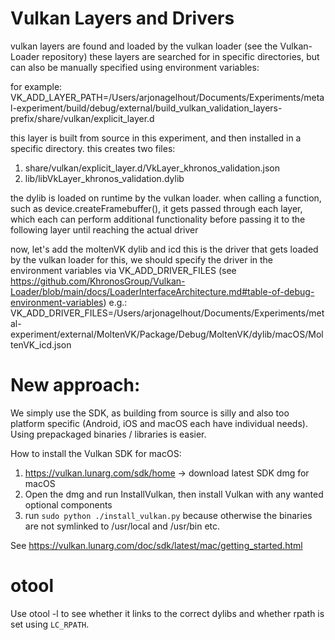 # Vulkan Layers and Drivers

vulkan layers are found and loaded by the vulkan loader (see the Vulkan-Loader repository)
these layers are searched for in specific directories, but can also be manually specified using
environment variables:

for example:
VK_ADD_LAYER_PATH=/Users/arjonagelhout/Documents/Experiments/metal-experiment/build/debug/external/build_vulkan_validation_layers-prefix/share/vulkan/explicit_layer.d

this layer is built from source in this experiment, and then installed in a specific directory.
this creates two files:
1. share/vulkan/explicit_layer.d/VkLayer_khronos_validation.json
2. lib/libVkLayer_khronos_validation.dylib

the dylib is loaded on runtime by the vulkan loader.
when calling a function, such as device.createFramebuffer(),
it gets passed through each layer, which each can perform additional functionality before passing it to the following layer
until reaching the actual driver

now, let's add the moltenVK dylib and icd
this is the driver that gets loaded by the vulkan loader
for this, we should specify the driver in the environment variables via VK_ADD_DRIVER_FILES (see https://github.com/KhronosGroup/Vulkan-Loader/blob/main/docs/LoaderInterfaceArchitecture.md#table-of-debug-environment-variables)
e.g.:
VK_ADD_DRIVER_FILES=/Users/arjonagelhout/Documents/Experiments/metal-experiment/external/MoltenVK/Package/Debug/MoltenVK/dylib/macOS/MoltenVK_icd.json

# New approach:

We simply use the SDK, as building from source is silly and also too platform specific (Android, iOS and macOS each have individual needs). 
Using prepackaged binaries / libraries is easier. 

How to install the Vulkan SDK for macOS:

1. https://vulkan.lunarg.com/sdk/home -> download latest SDK dmg for macOS
2. Open the dmg and run InstallVulkan, then install Vulkan with any wanted optional components
3. run `sudo python ./install_vulkan.py` because otherwise the binaries are not symlinked to /usr/local and /usr/bin etc.

See https://vulkan.lunarg.com/doc/sdk/latest/mac/getting_started.html

# otool
Use otool -l to see whether it links to the correct dylibs and whether rpath is set using `LC_RPATH`. 
